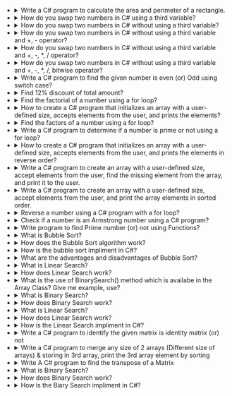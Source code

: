 - <details>
    <summary>Write a C# program to calculate the area and perimeter of a rectangle.</summary>
    <hr/>

    ```C#
    int Length, Breadth, Area, Perimeter;
    Console.Write("Enter the Length & Breadth = ");
    Length = Convert.ToInt32(Console.ReadLine());
    Breadth = Convert.ToInt32(Console.ReadLine());
    Area = Length * Breadth;
    Perimeter = 2 * (Length + Breadth);
    Console.WriteLine("Area is = " + Area);
    Console.WriteLine("Perimeter is = " + Perimeter);
    Console.ReadLine();
    ```

    <hr/>
  </details>

- <details>
    <summary>How do you swap two numbers in C# using a third variable?</summary>
    <hr/>

  ```C#
  int a, b, c;
  Console.Write("Enter the Two numbers = ");
  a = Convert.ToInt32(Console.ReadLine());
  b = Convert.ToInt32(Console.ReadLine());
  c = a;
  a = b;
  b = c;
  Console.WriteLine("The values of a and b after swapping are = {0}, {1}    ", a, b);
  Console.Read();
  ```

    <hr/>
  </details>

- <details>
    <summary>How do you swap two numbers in C# without using a third variable?</summary>
    <hr/>

  ```C#
  int a, b;
  Console.Write("Enter the Two numbers = ");
  a = Convert.ToInt32(Console.ReadLine());
  b = Convert.ToInt32(Console.ReadLine());
  a = a + b;
  b = a - b;
  a = a - b;
  Console.WriteLine("The values of a and b after swapping are = {0},  {1} ", a, b);
  Console.Read();

  ```

    <hr/>
  </details>

- <details>
    <summary>How do you swap two numbers in C# without using a third variable and +, - operator?</summary>
    <hr/>
    
    ```C#
      int a = 5, b = 10;
      a = a \* b; // a becomes 50
      b = a / b; // b becomes 5
      a = a / b; // a becomes 10
    ```

  <hr/>
  </details>
- <details>
    <summary>How do you swap two numbers in C# without using a third variable and +, -, *, / operator?</summary>
    <hr/>
    
    ```C#
    int a = 5, b = 10;
    
    a = a ^ b;  // a becomes 15 (binary: 0101 ^ 1010 = 1111)
    b = a ^ b;  // b becomes 5  (binary: 1111 ^ 1010 = 0101)
    a = a ^ b;  // a becomes 10 (binary: 1111 ^ 0101 = 1010)
    ```

    <hr/>
  </details>

- <details>
    <summary>How do you swap two numbers in C# without using a third variable and +, -, *, /, bitwise operator?</summary>
    <hr/>
    <hr/>
    
    ```C#
    int a = 5, b = 10;
    (a, b) = (b, a); // Swap using tuple assignment
    ```

  <hr/>
  <hr/>
  </details>
- <details>
    <summary>Write a C# program to find the given number is even (or) Odd using switch case?</summary>
    <hr/>
    This program is correct:

  ```C#
  switch (Number % 2)
  {
  case 0: Console.WriteLine("The entered number is Even = " + Number);    break;
  default: Console.WriteLine("The entered number is Odd = " + Number);    break;
  }
  ```

    <hr/>
  </details>

- <details>
    <summary>Find 12% discount of total amount?</summary>
    <hr/>
    This program is correct:

  ```C#
  int Discount_Amount = 0.12 * Bill_Amount;
  int Total = Bill_Amount - Discount_Amount;
  ```

    <hr/>
  </details>

- <details>
    <summary>Find the factorial of a number using a for loop?</summary>
    <hr/>
    (factorial: 5! = 5 * 4 * 3 * 2 * 1 = 120.)
    This program is wrong try you self:

  ```C#
  int Number, Count;
  int Factorial_Value = 1;
  Console.Write("Enter any number = ");
  Number = Convert.ToInt32(Console.ReadLine());

  for (Count = 1; Count <= Number; Count++)
  {
      Factorial_Value *= Count;
  }
  Console.WriteLine("The Factorial of the entered number is = " + Factorial_Value);
  Console.ReadKey();
  ```

    <hr/>
  </details>
- <details>
    <summary>How to create a C# program that initializes an array with a user-defined size, accepts elements from the user, and prints the elements?</summary>
    <hr/>
    
    ```C#
    int Size, Index;
    Console.Write("Enter the size of an array = ");
    Size = Convert.ToInt32(Console.ReadLine());
    int[] Array = new int[Size];
    Console.WriteLine("Enter the " + Size + " elements toarray = ");
    for (Index = 0; Index < Size; Index++)
    {
        Array[Index] = Convert.ToInt32(Console.ReadLine());
    }
    Console.WriteLine("Elements of the array = ");
    for (Index = 0; Index < Size; Index++)
    {
        Console.Write(Array[Index] + " ");
    }
    ```

    <hr/>
  </details>
- <details>
    <summary>Find the factors of a number using a for loop?</summary>
    <hr/>
    (factors: 16 = 1, 2, 4, 8) Those number(1,2,4,8) divide the number(16)
    This program is wrong try you self:

  ```C#
  int Number = Convert.ToInt32(Console.ReadLine());
  for (int Count = 1; Count <= Math.Sqrt(Number); Count++)
  {
      if (Number % Count == 0)
      {
          if (Count != Number / Count)
          {
            Console.Write(Count + " " + Number / Count + " ");
          }
          else
          {
            Console.Write(Count + " ");
          }
      }
  }
  ```

    <hr/>
  </details>

- <details>
    <summary>Write a C# program to determine if a number is prime or not using a for loop?</summary>
    <hr/>
    (Prime number is called when number is dividing by 1 and itself)
    This program is wrong try you self:

  ```C#
  int Number, Count;
  bool IsPrime = true;

  Console.Write("Enter any number = ");
  Number = Convert.ToInt32(Console.ReadLine());

  for (Count = 2; Count <= Math.Sqrt(Number); Count++)
  {
    if (Number % Count == 0)
      {
        IsPrime = false;
        break;
      }
  }

  if (IsPrime && Number > 1)
  {
    Console.WriteLine("The number entered is a prime number");
  }
  else
  {
    Console.WriteLine("The number entered is not a prime number");
  }
  ```

    <hr/>
  </details>
- <details>
    <summary>How to create a C# program that initializes an array with a user-defined size, accepts elements from the user, and prints the elements in reverse order?</summary>
    <hr/>
    
    ```C#
    int Size, Index_1, Index_2, Temporary;
    Console.WriteLine("Enter the size of an Array = ");
    Size = Convert.ToInt32(Console.ReadLine());
    int[] Array = new int[Size];
    Console.WriteLine("Enter the " + Size + " elements to an array = ");
    for (Index_1 = 0; Index_1 < Size; Index_1++)
    {
        Array[Index_1] = Convert.ToInt32(Console.ReadLine());
    }
    Console.WriteLine("Elements of array before reverse order = ");
    for (Index_1 = 0; Index_1 < Size; Index_1++)
    {
        Console.Write(Array[Index_1] + " ");
    }
    for (Index_1 = 0, Index_2 = Size - 1; Index_1 < Size / 2; Index_1++, Index_2--)
    {
        Temporary = Array[Index_1];
        Array[Index_1] = Array[Index_2];
        Array[Index_2] = Temporary;
    }
    Console.WriteLine("\nElements of the Array after Reveorder = ");
    for (Index_1 = 0; Index_1 < Size; Index_1++)
    {
        Console.Write(Array[Index_1] + " ");
    }
    ```

    <hr/>
  </details>

- <details>
    <summary>Write a C# program to create an array with a user-defined size, accept elements from the user, find the missing element from the array, and print it to the user.</summary>
    <hr/>

    ```C#
    int Size, Index, Number;
    Console.Write("Enter the size of an array = ");
    Size = Convert.ToInt32(Console.ReadLine());
    int[] Array = new int[Size];
    Console.Write("Enter any Number = ");
    Number = Convert.ToInt32(Console.ReadLine());
    Console.WriteLine("Enter the " + (Size - 1) + " multiples of " + Number);

    // Accept array elements from the user
    for (Index = 0; Index < Size - 1; Index++)
    {
        Array[Index] = Convert.ToInt32(Console.ReadLine());
    }

    // Find and print the missing element
    for (Index = 0; Index < Size - 1; Index++)
    {
      if (Array[Index] != Number * (Index + 1))
      {
        Console.WriteLine("Missing element is = " + Number * (Index + 1));
        break;
      }
    }
    ```

    <hr/>
  </details>

- <details>
    <summary>Write a C# program to create an array with a user-defined size, accept elements from the user, and print the array elements in sorted order.</summary>
    <hr/>

    ```C#
    static void Main(string[] args)
    {
      int size, index;
      Console.Write("Enter the size of an array: ");
      size = Convert.ToInt32(Console.ReadLine());
      int[] A = new int[size];
      Console.WriteLine("Enter " + size + " elements of the array:");
  
      // Accept array elements from the user
      for (index = 0; index < size; index++)
      {
          A[index] = Convert.ToInt32(Console.ReadLine());
      }
  
      // Print the array elements before sorting
      Console.WriteLine("\nBefore sorting the elements in the array:");
      foreach (int i in A)
      {
          Console.Write(i + " ");
      }
  
      // Sort the array using Bubble Sort
      for (int round = 1; round <= size - 1; round++)
      {
          for (int sindex = 0; sindex < size - round; sindex++)
          {
              if (A[sindex] > A[sindex + 1])
              {
                  int temp = A[sindex];
                  A[sindex] = A[sindex + 1];
                  A[sindex + 1] = temp;
              }
          }
      }
  
      // Print the array elements after sorting
      Console.WriteLine("\nAfter sorting the elements in the array:");
      foreach (int i in A)
      {
          Console.Write(i + " ");
      }
      Console.ReadKey();
    }
    ```

    <hr/>
  </details>
- <details>
    <summary>Reverse a number using a C# program with a for loop?</summary>
    <hr/>
    This program is wrong try you self:

  ```C#
  int Number, rev = 0;

  Console.Write("Enter any number = ");
  Number = Convert.ToInt32(Console.ReadLine());

  while (Number > 0)
  {
      int rem = Number % 10;
      rev = rev * 10 + rem;
      Number /= 10;
  }

  Console.WriteLine("The Reverse of the Number is = " + rev);
  ```

    <hr/>
  </details>

- <details>
    <summary>Check if a number is an Armstrong number using a C# program?</summary>
    <hr/>
    An Armstrong number is a number that is equal to the sum of its digits, each raised to the power of the number of digits in the number.
    (0 => 0^1 = 0)
    (1 => 1^1 = 1)
    (153 => 1^3 + 5^3 + 3^3 = 1 + 125 + 27 = 153)
    (1634 => 1^4 + 6^4 + 3^4 + 4^4 = 1634)
    This program is wrong try you self:

  ```C#
  int Number, Sum = 0, Count_Digits = 0;

  Console.Write("Enter any number = ");
  Number = Convert.ToInt32(Console.ReadLine());

  // Count the number of digits
  int temp = Number;
  while (temp > 0)
  {
      Count_Digits++;
      temp /= 10;
  }

  // Calculate the Armstrong number sum
  temp = Number;
  while (temp > 0)
  {
      int R = temp % 10;
      Sum += (int)Math.Pow(R, Count_Digits);
      temp /= 10;
  }

  if (Sum == Number)
  {
      Console.WriteLine("Number is an Armstrong number");
  }
  else
  {
      Console.WriteLine("Number is not an Armstrong number");
  }
  ```

    <hr/>
  </details>
- <details>
    <summary>Write program to find Prime number (or) not using Functions?</summary>
    <hr/>
    
    ```C#
      static void Main()
      {
        int Number;
        Console.Write("Enter any number = ");
        Number = Convert.ToInt32(Console.ReadLine());

        if (CheckPrime(Number))
        {
          Console.WriteLine("Number is Prime");
        }
        else
        {
          Console.WriteLine("Number is Not Prime");
        }

        Console.ReadKey();
      }

      static bool CheckPrime(int N)
      {
      // A number less than or equal to 1 is not prime
      if (N <= 1) return false;

          // Check for factors from 2 to sqrt(N)
          for (int Count = 2; Count <= Math.Sqrt(N); Count++)
          {
              if (N % Count == 0)
              {
                  return false;
              }
          }

          return true;

      }
    ```

  <hr/>
  </details>
- <details>
    <summary>What is Bubble Sort?</summary>
    <hr/>
    <p>Bubble Sort is a simple sorting algorithm that repeatedly steps through the list, compares adjacent elements, and swaps them if they are in the wrong order. This process continues until the list is sorted.</p>
    <hr/>
  </details>
- <details>
    <summary>How does the Bubble Sort algorithm work?</summary>
    <hr/>
    <ul>
    <li>Compare Adjacent Items: In each pass (or round), compare each pair of adjacent items in the array.</li>
    <li>Swap if Necessary: Swap them if they are in the wrong order.</li>
    <li>Repeat: Continue this process for each item in the array. After each pass, the largest unsorted item moves to its correct position.</li>
    <li>Reduce Comparisons: After each pass, the number of items to compare decreases, because the last items are already sorted.</li>
    </ul>

  ![Bubble_short](./Bubble_short.png)

    <hr/>
  </details>

- <details>
    <summary>How is the bubble sort impliment in C#?</summary>
    <hr/>
    
    ```C#
      static void Main()
      {
        int Size, Index;
        Console.WriteLine("Enter the size of an Array = ");
        Size = Convert.ToInt32(Console.ReadLine());
        int[] Array = new int[Size];
        Console.WriteLine("Enter the " + Size + " elements to an array = ");
        for (Index = 0; Index < Size; Index++)
        {
          Array[Index] = Convert.ToInt32(Console.ReadLine());
        }
        Console.WriteLine("Elements of array Before sorting = ");
        foreach (int X in Array)
        {
          Console.Write(X + " ");
        }

        // Bubble sort code
        for (int Round = 1; Round <= Size - 1; Round++)
        {
          for (int Start_Index = 0; Start_Index < Size - Round; Start_Index++)
          {
            if (Array[Start_Index] > Array[Start_Index + 1])
            {
              int Temporary = Array[Start_Index];
              Array[Start_Index] = Array[Start_Index + 1];
              Array[Start_Index + 1] = Temporary;
            }
          }
        }

        Console.WriteLine("\nElements of array After sorting = ");
        foreach (int X in Array)
        {
          Console.Write(X + " ");
        }
        Console.ReadKey();
      }
    ```

  <hr/>
  </details>
- <details>
    <summary> What are the advantages and disadvantages of Bubble Sort?</summary>
    <hr/>
    <p>Advantages: Easy to understand and implement.</p>
    <p>Disadvantages: Inefficient for large datasets due to its O(n²) time complexity.</p>
    <hr/>
  </details>
- <details>
    <summary>What is Linear Search?</summary>
    <hr/>
    <p>Linear Search is a simple search algorithm that checks each element of the list sequentially until the desired element is found or the end of the list is reached.</p>
    <hr/>
  </details>
- <details>
    <summary>How does Linear Search work?</summary>
    <hr/>
    <p>Start from the Beginning > Compare Each Element > If the element matches the target, return its position. If not, move to the next element. > End of List</p>
    <hr/>
  </details>
- <details>
    <summary>What is the use of BinarySearch() method which is availabe in the Array Class? Give me example, use?</summary>
    <hr/>
    <ul>
    <li>Searches for a value in a sorted array and returns its index.</li>
    <li>Syntax: BinarySearch(Array, int Index, int Length, Object_value)</li>
    <li>Example: Array.BinarySearch(A, Search_Value); finds the index of Search_Value in array A.</li>
    </ul>

  ```C#
    int index = Array.BinarySearch(A, 30);
  ```

    <hr/>
  </details>
- <details>
    <summary>What is Binary Search?</summary>
    <hr/>
    <p> Binary Search is a more efficient search algorithm that works on sorted lists by repeatedly dividing the search interval in half.</p>
    <hr/>
  </details>
- <details>
    <summary>How does Binary Search work?</summary>
    <hr/>
    <ul>
    <li><b>Find the Middle: </b>Determine the middle element of the sorted list.</li>
    <li><b>Compare: </b>Compare the middle element with the target value.</li>
    <li><b>Narrow Down: </b>
    <li>If the middle element is the target, return its position.</li>
    <li>If the target is less than the middle element, repeat the search in the left half.</li>
    <li>If the target is greater than the middle element, repeat the search in the right half.</li>
    </li>
    <li><b>Repeat: </b>Continue until the target is found or the search interval is empty.</li>
    </ul>
    <hr/>
  </details>
- <details>
    <summary>What is Linear Search?</summary>
    <hr/>
    <p>Linear Search is a simple search algorithm that checks each element of the list sequentially until the desired element is found or the end of the list is reached.</p>
    <hr/>
  </details>
- <details>
    <summary>How does Linear Search work?</summary>
    <hr/>
    <p>Start from the Beginning > Compare Each Element > If the element matches the target, return its position. If not, move to the next element. > End of List</p>
    <hr/>
  </details>
- <details>
    <summary>How is the Linear Search impliment in C#?</summary>
    <hr/>
    
    ```C#
      static void Main()
      {
        int Size, Index;

        Console.WriteLine("Enter the size of an Array   = ");
        Size = Convert.ToInt32(Console.ReadLine());

        int[] Array = new int[Size];

        Console.WriteLine("Enter the " + Size + "   elements    to an array = ");

        for (Index = 0; Index < Size; Index++)
        {
          Array[Index] = Convert.ToInt32(Console. ReadLine());
        }
        Console.WriteLine("Elements of array = ");
        foreach (int X in Array)
        {
          Console.Write(X + " ");
        }
        Console.WriteLine("\nEnter search value = ");
        int Search_Value = Convert.ToInt32(Console. ReadLine   ());
        for(Index = 0; Index < Size; Index++)
        {
          if(Search_Value == Array[Index])
          {
          break;
          }
        }
        if(Index < Size)
        {
          Console.WriteLine("Element found at " +   Index + " Index");
        }
        else
        {
          Console.WriteLine("Element Not Found");
        }
      }

    ```

  <hr/>
  </details>
- <details>
    <summary>Write a C# program to identify the given matrix is identity matrix (or) not</summary>
    <hr/>
    <b>Identity matrix =</b> when leading diagonal elements / Principle diagonal elements should be same then it is called as Identity matrix
    
    ```c#
      using System;
      using System.Collections.Generic;
      using System.Linq;
      using System.Text;
      using System.Threading.Tasks;
      namespace Class_Programs
      {
        class Program_44
        {
          static void Main()
          {
            int Row_Size, Column_Size;
            bool Identity = true;
            Console.Write("Enter the Row size & Column Size = \n");
            Row_Size = Convert.ToInt32(Console.ReadLine());
            Column_Size = Convert.ToInt32(Console.ReadLine());

            if (Row_Size != Column_Size)
            {
              Console.WriteLine("Enter the Equal Row size & Column size");
              Console.ReadKey();
              return;
            }

            int[,] Array = new int[Row_Size, Column_Size];
            Console.WriteLine("Enter the {0} elements into the array = ", (Row_Size * Column_Size));
            for (int R = 0; R < Row_Size; R++)
            {
              for (int C = 0; C < Column_Size; C++)
              {
                Array[R, C] = Convert.ToInt32(Console.ReadLine());
              }
            }
            Console.WriteLine("Elements of 2D array are = ");
            for (int R = 0; R < Row_Size; R++)
            {
              for (int C = 0; C < Column_Size; C++)
              {
                Console.Write(Array[R, C] + " ");
              }
              Console.WriteLine();
            }
            for (int R = 0; R < Row_Size; R++)
            {
              for (int C = 0; C < Column_Size; C++)
              {
                if (R == C && Array[R, C] != 1)
                {
                  Identity = false;
                  return;
                }
                if (R != C && Array[R, C] != 0)
                {
                  Identity = false;
                  return;
                }
              }
            }
            if (Identity)
            {
              Console.WriteLine("The matrix is Identity matrix");
            }
            else
            {
              Console.WriteLine("The matrix is Not Identity matrix");
            }
            Console.ReadLine();
          }
        }
      }
    ```

  <hr/>
  </details>
- <details>
    <summary>Write a C# program to merge any size of 2 arrays (Different size of arrays) & storing in 3rd array, print the 3rd array element by sorting</summary>
    <hr/>
    
    ```c#
      using System;
      using System.Collections.Generic;
      using System.Linq;
      using System.Text;
      using System.Threading.Tasks;
      namespace Class_Programs
      {
       class Program_45
       {
        static void Main()
        {
          int Size_1, Size_2, Index;
          Console.WriteLine("Enter the Size for A-Array = ");
          Size_1 = Convert.ToInt32(Console.ReadLine());
          Console.WriteLine("Enter the Size for B-Array = ");
          Size_2 = Convert.ToInt32(Console.ReadLine());
          int[] A = new int[Size_1];
          int[] B = new int[Size_2];
          Console.WriteLine("Enter the " + Size_1 + " elements into the array A = ");
          for(Index = 0; Index < Size_1; Index++)
          {
            A[Index] = Convert.ToInt32(Console.ReadLine());
          }
          Console.WriteLine("Enter the " + Size_2 + " elements into the array A = ");

          for (Index = 0; Index < Size_2; Index++)
          {
            B[Index] = Convert.ToInt32(Console.ReadLine());
          }
          int[] C = new int[Size_1 + Size_2];
          for(int i = 0; i < Size_1; i++)
          {
            C[i] = A[i];
          }
          for (int i = Size_1; i < Size_1 + Size_2; i++)
          {
            C[i] = B[i-Size_1];
          }
          for(int Round = 1; Round < Size_1 + Size_2; Round++)
          {
            for(int i = 0; i < (Size_1 + Size_2) - Round; i++)
            {
              if(C[i] > C[i+1])
              {
                int Temp = C[i];
                C[i] = C[i + 1];
                C[i + 1] = Temp;
              }
            }
          }
          Console.WriteLine("Elements of merged array = ");
          foreach(int X in C)
          {
            Console.Write(X + " ");
          }
        }
      }
    ```
  <hr/>
  </details>

- <details>
      <summary>Write A C# program to find the transpose of a Matrix</summary>
      <hr/>
      
      ```c#
      using System;
      using System.Collections.Generic;
      using System.Linq;
      using System.Text;
      using System.Threading.Tasks;
      namespace Class_Programs
      {
        class Program_50
        {
          static void Main(string[] args)
          {
            int Row_Size, Column_Size;
            Console.WriteLine("Enter the Row Size = ");
            Row_Size = Convert.ToInt32(Console.ReadLine());
            Console.WriteLine("Enter the Column Size = ");
            Column_Size = Convert.ToInt32(Console.ReadLine());
            int[,] A1 = new int[Row_Size, Column_Size];
            Console.WriteLine("Enter the 2d array elements = ");
            for (int R = 0; R < Row_Size; R++)
            {
              for (int C = 0; C < Column_Size; C++)
              {
                A1[R, C] = Convert.ToInt32(Console.ReadLine());
              }
            }
            Console.WriteLine("Array elements = ");
            for (int R = 0; R < Row_Size; R++)
            {
              for (int C = 0; C < Column_Size; C++)
              {
                Console.Write(A1[C, R] + " ");
              }
              Console.WriteLine();
            }
            Console.ReadKey();
          }
        }
      }
      ```

    <hr/>
  </details>
- <details>
    <summary>What is Binary Search?</summary>
    <hr/>
    <p> Binary Search is a more efficient search algorithm that works on sorted lists by repeatedly dividing the search interval in half.</p>
    <hr/>
  </details>
- <details>
    <summary>How does Binary Search work?</summary>
    <hr/>
    <ul>
    <li><b>Find the Middle: </b>Determine the middle element of the sorted list.</li>
    <li><b>Compare: </b>Compare the middle element with the target value.</li>
    <li><b>Narrow Down: </b>
    <li>If the middle element is the target, return its position.</li>
    <li>If the target is less than the middle element, repeat the search in the left half.</li>
    <li>If the target is greater than the middle element, repeat the search in the right half.</li>
    </li>
    <li><b>Repeat: </b>Continue until the target is found or the search interval is empty.</li>
    </ul>
    <hr/>
  </details>
- <details>
      <summary>How is the Biary Search impliment in C#?</summary>
      <hr/>
      
      ```C#
      static void Main()
      {
        int Size, Index, Left_Index, Mid_Index,Right_Index; 
        bool Found = false;

        Console.WriteLine("Enter the size of an Array = ");
        Size = Convert.ToInt32(Console.ReadLine());

        int[] Array = new int[Size];

        Console.WriteLine("Enter the " + Size + "   elements to an array = ");

        for (Index = 0; Index < Size; Index++)
        {
          Array[Index] = Convert.ToInt32(Console. ReadLine ());
        }
        Console.WriteLine("Elements of array = ");
        foreach (int X in Array)
        {
          Console.Write(X + " ");
        }
        Console.WriteLine("\nEnter search value = ");
        int Search_Value = Convert.ToInt32(Console. ReadLine   ());
        Left_Index = 0; Right_Index = Size - 1;
        while(Left_Index < Right_Index)
        {
          Mid_Index = (Left_Index + Right_Index) / 2;
          if(Search_Value == Array[Mid_Index])
          {
            Found = true;
            break;
          }
          else if(Search_Value > Array[Mid_Index])
          {
            Left_Index = Mid_Index + 1;
          }
          else if(Search_Value < Array[Mid_Index])
          {
            Right_Index = Mid_Index - 1;
          }
        }
        if (Found)
        {
          Console.WriteLine("Element found");
        }
        else
        {
          Console.WriteLine("Element not found");
        }
        Console.ReadKey();
      }
      ```

      <hr/>

  </details>
